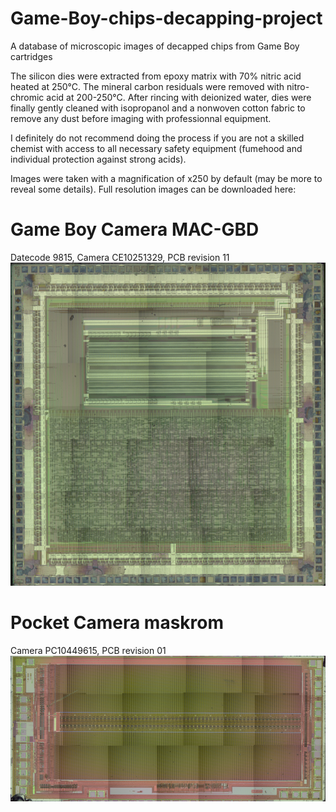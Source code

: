 # Game-Boy-chips-decapping-project
A database of microscopic images of decapped chips from Game Boy cartridges

The silicon dies were extracted from epoxy matrix with 70% nitric acid heated at 250°C. The mineral carbon residuals were removed with nitro-chromic acid at 200-250°C. After rincing with deionized water, dies were finally gently cleaned with isopropanol and a nonwoven cotton fabric to remove any dust before imaging with professionnal equipment.

I definitely do not recommend doing the process if you are not a skilled chemist with access to all necessary safety equipment (fumehood and individual protection against strong acids). 

Images were taken with a magnification of x250 by default (may be more to reveal some details). 
Full resolution images can be downloaded here: 

# Game Boy Camera MAC-GBD
Datecode 9815, Camera CE10251329, PCB revision 11
![MAC-GBD](https://github.com/Raphael-Boichot/Game-Boy-chips-decapping-project/blob/main/Game%20Boy%20Camera%20MAC-GBD-preview.png)

# Pocket Camera maskrom
Camera PC10449615, PCB revision 01
![Pocket Camera Maskrom](https://github.com/Raphael-Boichot/Game-Boy-chips-decapping-project/blob/main/Game%20Boy%20Camera%20maskrom-preview.png)
